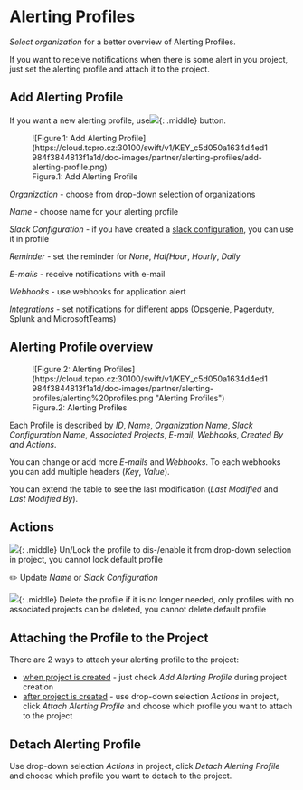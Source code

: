 
# **Alerting Profiles**

*Select organization* for a better overview of Alerting Profiles.

If you want to receive notifications when there is some alert in you project, just set the alerting profile and attach it to the project.


## **Add Alerting Profile**

If you want a new alerting profile, use![](https://cloud.tcpro.cz:30100/swift/v1/KEY_c5d050a1634d4ed1984f3844813f1a1d/doc-images/manager/alerting-profiles/add-alerting-profile-btn.png){: .middle} button.

<figure markdown>
  ![Figure.1: Add Alerting Profile](https://cloud.tcpro.cz:30100/swift/v1/KEY_c5d050a1634d4ed1984f3844813f1a1d/doc-images/partner/alerting-profiles/add-alerting-profile.png)
  <figcaption>Figure.1: Add Alerting Profile</figcaption>
</figure>

*Organization* - choose from drop-down selection of organizations

*Name* - choose name for your alerting profile

*Slack Configuration* - if you have created a [slack configuration](../slack-configuration), you can use it in profile

*Reminder* - set the reminder for *None*, *HalfHour*, *Hourly*, *Daily*

*E-mails* - receive notifications with e-mail

*Webhooks* - use webhooks for application alert

*Integrations* - set notifications for different apps (Opsgenie, Pagerduty, Splunk and MicrosoftTeams)

## **Alerting Profile overview**

<figure markdown>
  ![Figure.2: Alerting Profiles](https://cloud.tcpro.cz:30100/swift/v1/KEY_c5d050a1634d4ed1984f3844813f1a1d/doc-images/partner/alerting-profiles/alerting%20profiles.png "Alerting Profiles")
  <figcaption>Figure.2: Alerting Profiles</figcaption>
</figure>


Each Profile is described by *ID*, *Name*, *Organization Name*, *Slack Configuration Name*, *Associated Projects*, *E-mail*, *Webhooks*, *Created By and Actions*.

You can change or add more *E-mails* and *Webhooks*. To each webhooks you can add multiple headers (*Key*, *Value*).

You can extend the table to see the last modification (*Last Modified* and *Last Modified By*).

## **Actions**

![](https://cloud.tcpro.cz:30100/swift/v1/KEY_c5d050a1634d4ed1984f3844813f1a1d/doc-images/icons/lock.png){: .middle} Un/Lock the profile to dis-/enable it from drop-down selection in project, you cannot lock default profile

:pencil2: Update *Name* or *Slack Configuration*

![](https://cloud.tcpro.cz:30100/swift/v1/KEY_c5d050a1634d4ed1984f3844813f1a1d/doc-images/icons/delete.png){: .middle} Delete the profile if it is no longer needed, only profiles with no associated projects can be deleted,  you cannot delete default profile


## **Attaching the Profile to the Project**

There are 2 ways to attach your alerting profile to the project:

* [when project is created](../projects/creating-a-new-project) - just check *Add Alerting Profile* during project creation
* [after project is created](../projects/project-details-k8s/#attachdetach-alerting-profile) - use drop-down selection *Actions* in project, click *Attach Alerting Profile* and choose which profile you want to attach to the project


## **Detach Alerting Profile**

Use drop-down selection *Actions* in project, click *Detach Alerting Profile* and choose which profile you want to detach to the project.
